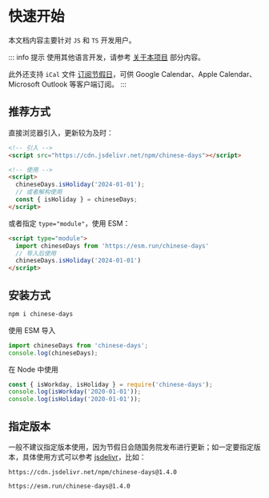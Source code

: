 # 快速开始

本文档内容主要针对 `JS` 和 `TS` 开发用户。

::: info 提示
使用其他语言开发，请参考 [关于本项目](/guide/what-is-chinese-days#非-js-语言) 部分内容。

此外还支持 `iCal` 文件 [订阅节假日](/guide/ical-subscription)，可供 Google Calendar、Apple Calendar、Microsoft Outlook 等客户端订阅。
:::

## 推荐方式

直接浏览器引入，更新较为及时：

```html
<!-- 引入 -->
<script src="https://cdn.jsdelivr.net/npm/chinese-days"></script>

<!-- 使用 -->
<script>
  chineseDays.isHoliday('2024-01-01');
  // 或者解构使用
  const { isHoliday } = chineseDays;
</script>
```

或者指定 `type="module"`，使用 ESM：

```html
<script type="module">
  import chineseDays from 'https://esm.run/chinese-days'
  // 导入后使用
  chineseDays.isHoliday('2024-01-01')
</script>
```

## 安装方式

```sh
npm i chinese-days
```

使用 ESM 导入

```ts
import chineseDays from 'chinese-days';
console.log(chineseDays);
```

在 Node 中使用

```js
const { isWorkday, isHoliday } = require('chinese-days');
console.log(isWorkday('2020-01-01'));
console.log(isHoliday('2020-01-01'));
```

## 指定版本

一般不建议指定版本使用，因为节假日会随国务院发布进行更新；如一定要指定版本，具体使用方式可以参考 [jsdelivr](https://www.jsdelivr.com/)，比如：

```
https://cdn.jsdelivr.net/npm/chinese-days@1.4.0
```

```
https://esm.run/chinese-days@1.4.0
```